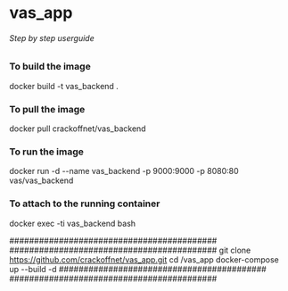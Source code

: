 # vas_app
###### Step by step userguide ######

### To build the image ###
docker build -t vas_backend .

### To pull the image ###
docker pull crackoffnet/vas_backend

### To run the image ###
docker run -d --name vas_backend -p 9000:9000 -p 8080:80 vas/vas_backend

### To attach to the running container ###
docker exec -ti vas_backend bash

##########################################
##########################################
git clone https://github.com/crackoffnet/vas_app.git 
cd /vas_app docker-compose up --build -d
##########################################
##########################################
